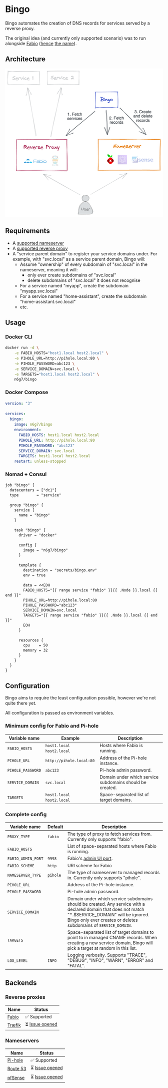 # Bingo

Bingo automates the creation of DNS records for services served by a reverse proxy.

The original idea (and currently only supported scenario) was to run alongside [Fabio](https://fabiolb.net/) ([hence](https://fabiolb.net/faq/why-fabio/) [the name](https://www.answers.com/movies-and-television/What_names_is_Nemo_called_by_Dory_in_Finding_Nemo)).

## Architecture

![Bingo Architecture](./arch.png)

## Requirements

- A [supported nameserver](#nameservers)
- A [supported reverse proxy](#reverse-proxies)
- A "service parent domain" to register your service domains under.
  For example, with "svc.local" as a service parent domain, Bingo will:
  - Assume "ownership" of every subdomain of "svc.local" in the nameserver, meaning it will:
    - only ever create subdomains of "svc.local"
    - delete subdomains of "svc.local" it does not recognise
  - For a service named "myapp", create the subdomain "myapp.svc.local"
  - For a service named "home-assistant", create the subdomain "home-assistant.svc.local"
  - etc.

## Usage

### Docker CLI

```bash
docker run -d \
    -e FABIO_HOSTS="host1.local host2.local" \
    -e PIHOLE_URL=http://pihole.local:80 \
    -e PIHOLE_PASSWORD=abc123 \
    -e SERVICE_DOMAIN=svc.local \
    -e TARGETS="host1.local host2.local" \
    n6g7/bingo
```

### Docker Compose

```yaml
version: "3"

services:
  bingo:
    image: n6g7/bingo
    environment:
      FABIO_HOSTS: host1.local host2.local
      PIHOLE_URL: http://pihole.local:80
      PIHOLE_PASSWORD: "abc123"
      SERVICE_DOMAIN: svc.local
      TARGETS: host1.local host2.local
    restart: unless-stopped
```

### Nomad + Consul

```hcl
job "bingo" {
  datacenters = ["dc1"]
  type        = "service"

  group "bingo" {
    service {
      name = "bingo"
    }

    task "bingo" {
      driver = "docker"

      config {
        image = "n6g7/bingo"
      }

      template {
        destination = "secrets/bingo.env"
        env = true

        data = <<EOH
        FABIO_HOSTS="{{ range service "fabio" }}{{ .Node }}.local {{ end }}"
        PIHOLE_URL=http://pihole.local:80
        PIHOLE_PASSWORD="abc123"
        SERVICE_DOMAIN=svc.local
        TARGETS="{{ range service "fabio" }}{{ .Node }}.local {{ end }}"
        EOH
      }

      resources {
        cpu    = 50
        memory = 32
      }
    }
  }
}

```

## Configuration

Bingo aims to require the least configuration possible, however we're not quite there yet.

All configuration is passed as environment variables.

### Minimum config for Fabio and Pi-hole

| Variable name     | Example                   | Description                                              |
| ----------------- | ------------------------- | -------------------------------------------------------- |
| `FABIO_HOSTS`     | `host1.local host2.local` | Hosts where Fabio is running.                            |
| `PIHOLE_URL`      | `http://pihole.local:80`  | Address of the Pi-hole instance.                         |
| `PIHOLE_PASSWORD` | `abc123`                  | Pi-hole admin password.                                  |
| `SERVICE_DOMAIN`  | `svc.local`               | Domain under which service subdomains should be created. |
| `TARGETS`         | `host1.local host2.local` | Space-separated list of target domains.                  |

### Complete config

| Variable name      | Default  | Description                                                                                                                                                                                                              |
| ------------------ | -------- | ------------------------------------------------------------------------------------------------------------------------------------------------------------------------------------------------------------------------ |
| `PROXY_TYPE`       | `fabio`  | The type of proxy to fetch services from. Currently only supports "fabio".                                                                                                                                               |
| `FABIO_HOSTS`      |          | List of space-separated hosts where Fabio is running.                                                                                                                                                                    |
| `FABIO_ADMIN_PORT` | `9998`   | Fabio's [admin UI port](https://fabiolb.net/ref/ui.addr/).                                                                                                                                                               |
| `FABIO_SCHEME`     | `http`   | URI scheme for Fabio                                                                                                                                                                                                     |
| `NAMESERVER_TYPE`  | `pihole` | The type of nameserver to managed records in. Currently only supports "pihole".                                                                                                                                          |
| `PIHOLE_URL`       |          | Address of the Pi-hole instance.                                                                                                                                                                                         |
| `PIHOLE_PASSWORD`  |          | Pi-hole admin password.                                                                                                                                                                                                  |
| `SERVICE_DOMAIN`   |          | Domain under which service subdomains should be created. Any service with a declared domain that does not match "\*.$SERVICE_DOMAIN" will be ignored. Bingo only ever creates or deletes subdomains of `SERVICE_DOMAIN`. |
| `TARGETS`          |          | Space-separated list of target domains to point to in managed CNAME records. When creating a new service domain, Bingo will pick a target at random in this list.                                                        |
| `LOG_LEVEL`        | `INFO`   | Logging verbosity. Supports "TRACE", "DEBUG", "INFO", "WARN", "ERROR" and "FATAL".                                                                                                                                       |

## Backends

### Reverse proxies

| Name                                  | Status                                                    |
| ------------------------------------- | --------------------------------------------------------- |
| [Fabio](https://fabiolb.net/)         | ✅ Supported                                              |
| [Træfik](https://traefik.io/traefik/) | ⏳ [Issue opened](https://github.com/n6g7/bingo/issues/9) |

### Nameservers

| Name                                        | Status                                                    |
| ------------------------------------------- | --------------------------------------------------------- |
| [Pi-hole](https://pi-hole.net/)             | ✅ Supported                                              |
| [Route 53](https://aws.amazon.com/route53/) | ⏳ [Issue opened](https://github.com/n6g7/bingo/issues/6) |
| [pfSense](https://www.pfsense.org/)         | ⏳ [Issue opened](https://github.com/n6g7/bingo/issues/8) |
